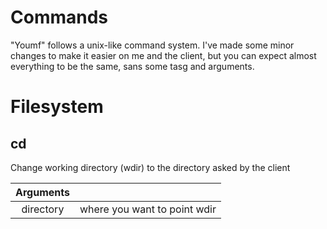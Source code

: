 
Commands
========

"Youmf" follows a unix-like command system. I've made some minor changes to make it easier on me and the client, but you can expect almost everything to be the same, sans some tasg and arguments.

Filesystem
==========

cd <directory>
--
Change working directory (wdir) to the directory asked by the client

| Arguments |                              |
|:---------:|:----------------------------:|
| directory | where you want to point wdir |
